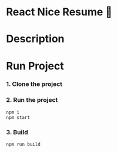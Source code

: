 # React Nice Resume :page_with_curl:



# Description

# Run Project
### 1. Clone the project

### 2. Run the project
```shell
npm i
npm start
```

### 3. Build
```shell
npm run build
```
